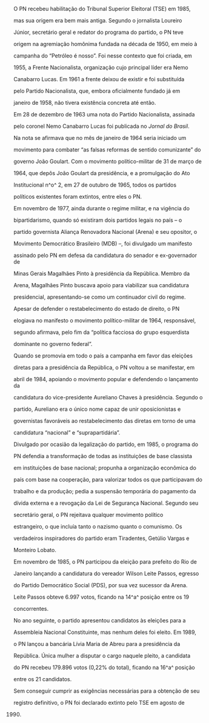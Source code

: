 

O PN recebeu habilitação do Tribunal Superior Eleitoral (TSE) em 1985,

mas sua origem era bem mais antiga. Segundo o jornalista Loureiro

Júnior, secretário geral e redator do programa do partido, o PN teve

origem na agremiação homônima fundada na década de 1950, em meio à

campanha do “Petróleo é nosso”. Foi nesse contexto que foi criada, em

1955, a Frente Nacionalista, organização cujo principal líder era Nemo

Canabarro Lucas. Em 1961 a frente deixou de existir e foi substituída

pelo Partido Nacionalista, que, embora oficialmente fundado já em

janeiro de 1958, não tivera existência concreta até então.



Em 28 de dezembro de 1963 uma nota do Partido Nacionalista, assinada

pelo coronel Nemo Canabarro Lucas foi publicada no *Jornal do Brasil*.

Na nota se afirmava que no mês de janeiro de 1964 seria iniciado um

movimento para combater “as falsas reformas de sentido comunizante” do

governo João Goulart. Com o movimento político-militar de 31 de março de

1964, que depôs João Goulart da presidência, e a promulgação do Ato

Institucional n^o^ 2, em 27 de outubro de 1965, todos os partidos

políticos existentes foram extintos, entre eles o PN.



Em novembro de 1977, ainda durante o regime militar, e na vigência do

bipartidarismo, quando só existiram dois partidos legais no país – o

partido governista Aliança Renovadora Nacional (Arena) e seu opositor, o

Movimento Democrático Brasileiro (MDB) –, foi divulgado um manifesto

assinado pelo PN em defesa da candidatura do senador e ex-governador de

Minas Gerais Magalhães Pinto à presidência da República. Membro da

Arena, Magalhães Pinto buscava apoio para viabilizar sua candidatura

presidencial, apresentando-se como um continuador civil do regime.

Apesar de defender o restabelecimento do estado de direito, o PN

elogiava no manifesto o movimento político-militar de 1964, responsável,

segundo afirmava, pelo fim da “política facciosa do grupo esquerdista

dominante no governo federal”.



Quando se promovia em todo o país a campanha em favor das eleições

diretas para a presidência da República, o PN voltou a se manifestar, em

abril de 1984, apoiando o movimento popular e defendendo o lançamento da

candidatura do vice-presidente Aureliano Chaves à presidência. Segundo o

partido, Aureliano era o único nome capaz de unir oposicionistas e

governistas favoráveis ao restabelecimento das diretas em torno de uma

candidatura “nacional” e “suprapartidária”.



Divulgado por ocasião da legalização do partido, em 1985, o programa do

PN defendia a transformação de todas as instituições de base classista

em instituições de base nacional; propunha a organização econômica do

país com base na cooperação, para valorizar todos os que participavam do

trabalho e da produção; pedia a suspensão temporária do pagamento da

dívida externa e a revogação da Lei de Segurança Nacional. Segundo seu

secretário geral, o PN rejeitava qualquer movimento político

estrangeiro, o que incluía tanto o nazismo quanto o comunismo. Os

verdadeiros inspiradores do partido eram Tiradentes, Getúlio Vargas e

Monteiro Lobato.



Em novembro de 1985, o PN participou da eleição para prefeito do Rio de

Janeiro lançando a candidatura do vereador Wilson Leite Passos, egresso

do Partido Democrático Social (PDS), por sua vez sucessor da Arena.

Leite Passos obteve 6.997 votos, ficando na 14^a^ posição entre os 19

concorrentes.



No ano seguinte, o partido apresentou candidatos às eleições para a

Assembleia Nacional Constituinte, mas nenhum deles foi eleito. Em 1989,

o PN lançou a bancária Lívia Maria de Abreu para a presidência da

República. Única mulher a disputar o cargo naquele pleito, a candidata

do PN recebeu 179.896 votos (0,22% do total), ficando na 16^a^ posição

entre os 21 candidatos.



Sem conseguir cumprir as exigências necessárias para a obtenção de seu

registro definitivo, o PN foi declarado extinto pelo TSE em agosto de

1990.



